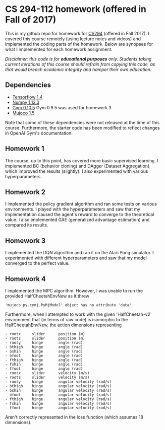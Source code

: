 # CS 294-112 homework (offered in Fall of 2017)

This is my github repo for homework for [CS294](http://rail.eecs.berkeley.edu/deeprlcourse-fa17/index.html) (offered in Fall 2017). I covered this course remotely (using lecture notes and videos) and implemented the coding parts of the homework. Below are synopses for what I implemented for each homework assignment.  

*Disclaimer: this code is for **educational purposes** only.  Students taking current iterations of this course should refrain from copying this code, as that would breach academic integrity and hamper their own education.*

## Dependencies

* [Tensorflow 1.4](https://www.tensorflow.org/)
* [Numpy 1.13.3](http://www.numpy.org/)
* [Gym 0.10.5](https://gym.openai.com/) Gym 0.9.5 was used for homework 3.
* [Mujoco 1.5](http://www.mujoco.org/)

Note that some of these dependencies were not released at the time of this course. Furthermore, the starter code has been modified to reflect changes in OpenAI Gym's documentation.

## Homework 1

The course, up to this point, has covered more basic supervised learning. I implemented BC (behavior cloning) and DAgger (Dataset Aggregation), which improved the results (slightly). I also experimented with various hyperparameters. 

## Homework 2

I implemented the policy gradient algorithm and ran some tests on various environments. I played with the hyperparameters and saw that my implementation caused the agent's reward to converge to the theoretical value. I also implemented GAE (generalized advantage estimation) and compared its results. 

## Homework 3

I implemented the DQN algorithm and ran it on the Atari Pong simulator. I experimented with different hyperparameters and saw that my model converged to the perfect value.

## Homework 4

I implemented the MPC algorithm. However, I was unable to run the provided HalfCheetahEnvNew as it threw 

~~~~
'mujoco_py.cymj.PyMjModel' object has no attribute 'data'
~~~~

Furthermore, when I attempted to work with the given 'HalfCheetah-v2' environment that (in terms of raw code) is isomorphic to the HalfCheetahEnvNew, the action dimensions representing

~~~~
- rootx     slider      position (m)
- rootz     slider      position (m)
- rooty     hinge       angle (rad)
- bthigh    hinge       angle (rad)
- bshin     hinge       angle (rad)
- bfoot     hinge       angle (rad)
- fthigh    hinge       angle (rad)
- fshin     hinge       angle (rad)
- ffoot     hinge       angle (rad)
- rootx     slider      velocity (m/s)
- rootz     slider      velocity (m/s)
- rooty     hinge       angular velocity (rad/s)
- bthigh    hinge       angular velocity (rad/s)
- bshin     hinge       angular velocity (rad/s)
- bfoot     hinge       angular velocity (rad/s)
- fthigh    hinge       angular velocity (rad/s)
- fshin     hinge       angular velocity (rad/s)
- ffoot     hinge       angular velocity (rad/s)
~~~~

Aren't correctly represented in the loss function (which assumes 18 dimensions).